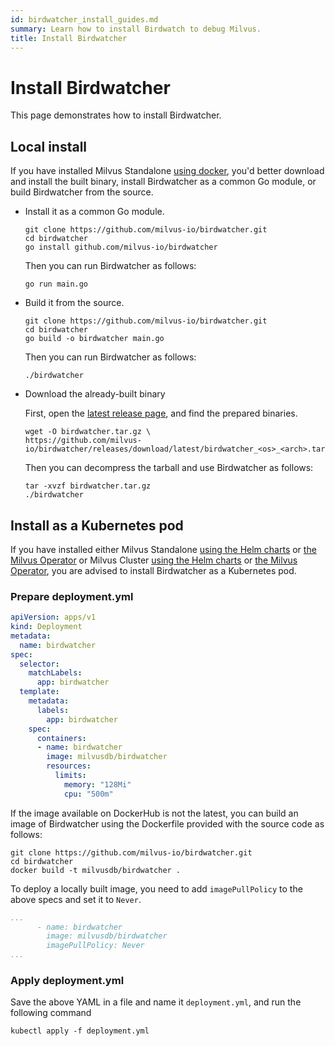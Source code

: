 ```yaml
---
id: birdwatcher_install_guides.md
summary: Learn how to install Birdwatch to debug Milvus.
title: Install Birdwatcher
---
```


# Install Birdwatcher

This page demonstrates how to install Birdwatcher.

## Local install

If you have installed Milvus Standalone [using docker](install_standalone-docker.md), you'd better download and install the built binary, install Birdwatcher as a common Go module, or build Birdwatcher from the source.

- Install it as a common Go module.

    ```shell
    git clone https://github.com/milvus-io/birdwatcher.git
    cd birdwatcher
    go install github.com/milvus-io/birdwatcher
    ```

    Then you can run Birdwatcher as follows:

    ```shell
    go run main.go
    ```

- Build it from the source.

    ```shell
    git clone https://github.com/milvus-io/birdwatcher.git
    cd birdwatcher
    go build -o birdwatcher main.go
    ```

    Then you can run Birdwatcher as follows:

    ```shell
    ./birdwatcher
    ```

- Download the already-built binary

    First, open the [latest release page](https://github.com/milvus-io/birdwatcher/releases/latest), and find the prepared binaries.

    ```shell
    wget -O birdwatcher.tar.gz \
    https://github.com/milvus-io/birdwatcher/releases/download/latest/birdwatcher_<os>_<arch>.tar.gz
    ```

    Then you can decompress the tarball and use Birdwatcher as follows:

    ```shell
    tar -xvzf birdwatcher.tar.gz
    ./birdwatcher
    ```

## Install as a Kubernetes pod

If you have installed either Milvus Standalone [using the Helm charts](install_standalone-helm.md) or [the Milvus Operator](install_standalone-operator.md) or Milvus Cluster [using the Helm charts](install_cluster-helm.md) or [the Milvus Operator](install_cluster-milvusoperator.md), you are advised to install Birdwatcher as a Kubernetes pod.

### Prepare deployment.yml

```yml
apiVersion: apps/v1
kind: Deployment
metadata:
  name: birdwatcher
spec:
  selector:
    matchLabels:
      app: birdwatcher
  template:
    metadata:
      labels:
        app: birdwatcher
    spec:
      containers:
      - name: birdwatcher
        image: milvusdb/birdwatcher
        resources:
          limits:
            memory: "128Mi"
            cpu: "500m"
```

<div class="alert note">

If the image available on DockerHub is not the latest, you can build an image of Birdwatcher using the Dockerfile provided with the source code as follows:

```shell
git clone https://github.com/milvus-io/birdwatcher.git
cd birdwatcher
docker build -t milvusdb/birdwatcher .
```

To deploy a locally built image, you need to add `imagePullPolicy` to the above specs and set it to `Never`.

```yaml
...
      - name: birdwatcher
        image: milvusdb/birdwatcher
        imagePullPolicy: Never
...
```

</div>

### Apply deployment.yml

Save the above YAML in a file and name it `deployment.yml`, and run the following command

```shell
kubectl apply -f deployment.yml
```
